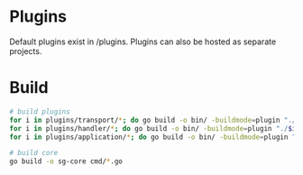 # Plugins


Default plugins exist in /plugins. Plugins can also be hosted as separate projects.

# Build

```bash
# build plugins
for i in plugins/transport/*; do go build -o bin/ -buildmode=plugin "./$i/..."; done
for i in plugins/handler/*; do go build -o bin/ -buildmode=plugin "./$i/..."; done
for i in plugins/application/*; do go build -o bin/ -buildmode=plugin "./$i/..."; done

# build core
go build -o sg-core cmd/*.go
```
